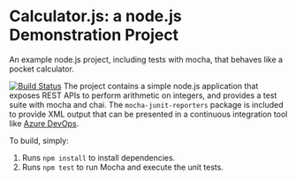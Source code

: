 Calculator.js: a node.js Demonstration Project
==============================================
An example node.js project, including tests with mocha, that behaves like
a pocket calculator.

[![Build Status](https://dev.azure.com/mramritrathore/Integrating%20External%20Source%20Control%20with%20Azure%20Pipelines/_apis/build/status/Rathore1989.calculator?branchName=refs%2Fpull%2F1%2Fmerge)](https://dev.azure.com/mramritrathore/Integrating%20External%20Source%20Control%20with%20Azure%20Pipelines/_build/latest?definitionId=26&branchName=refs%2Fpull%2F1%2Fmerge)
The project contains a simple node.js application that exposes REST APIs
to perform arithmetic on integers, and provides a test suite with mocha
and chai.  The `mocha-junit-reporters` package is included to provide XML
output that can be presented in a continuous integration tool like
[Azure DevOps](https://azure.com/devops).

To build, simply:

1. Runs `npm install` to install dependencies.
2. Runs `npm test` to run Mocha and execute the unit tests.

